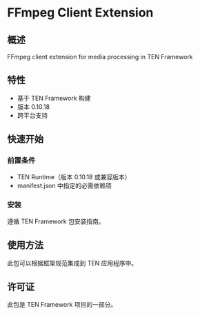 # FFmpeg Client Extension

## 概述

FFmpeg client extension for media processing in TEN Framework

## 特性

- 基于 TEN Framework 构建
- 版本 0.10.18
- 跨平台支持

## 快速开始

### 前置条件

- TEN Runtime（版本 0.10.18 或兼容版本）
- manifest.json 中指定的必需依赖项

### 安装

遵循 TEN Framework 包安装指南。

## 使用方法

此包可以根据框架规范集成到 TEN 应用程序中。

## 许可证

此包是 TEN Framework 项目的一部分。
